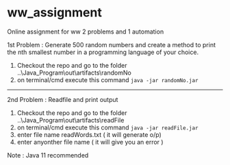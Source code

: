 # ww_assignment
Online assignment for ww 2 problems and 1 automation 

1st Problem : Generate 500 random numbers and create a method to print the nth smallest number in a programming language of your choice.

1. Checkout the repo and go to the folder  ..\Java_Program\out\artifacts\randomNo
2. on terminal/cmd execute this command `java -jar randomNo.jar`

--------------------------------------------------------------

2nd Problem : Readfile and print output

1. Checkout the repo and go to the folder  ..\Java_Program\out\artifacts\readFile
2. on terminal/cmd execute this command `java -jar readFile.jar` 
3. enter file name readWords.txt ( it will generate o/p)
4. enter anyonther file name ( it will give you an error ) 



Note : Java 11 recommended 
